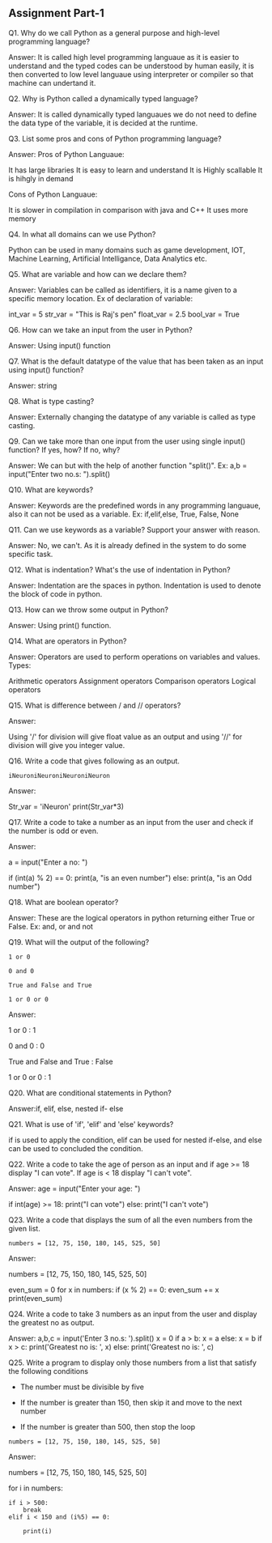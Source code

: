 ## Assignment Part-1
Q1. Why do we call Python as a general purpose and high-level programming language?

Answer: It is called high level programming languaue as it is easier to understand and the typed codes can be understood by human easily,  it is then converted to low level languaue using interpreter or compiler so that machine can undertand it.


Q2. Why is Python called a dynamically typed language?

Answer: It is called dynamically typed languaues we do not need to define the data type of the variable, it is decided at the runtime.


Q3. List some pros and cons of Python programming language?

Answer:
Pros of Python Languaue:

It has large libraries
It is easy to learn and understand
It is Highly scallable
It is hihgly in demand

Cons of Python Languaue:

It is slower in compilation in comparison with java and C++
It uses more memory


Q4. In what all domains can we use Python?

Python can be used in many domains such as game development, IOT, Machine Learning, Artificial Intelligance, Data Analytics etc.


Q5. What are variable and how can we declare them?

Answer: Variables can be called as identifiers, it is a name given to a specific memory location.
Ex of declaration of variable:

int_var = 5
str_var = "This is Raj's pen"
float_var = 2.5
bool_var = True


Q6. How can we take an input from the user in Python?

Answer: Using input() function


Q7. What is the default datatype of the value that has been taken as an input using input() function?

Answer:  string

Q8. What is type casting?

Answer: Externally changing the datatype of any variable is called as type casting.


Q9. Can we take more than one input from the user using single input() function? If yes, how? If no, why?

Answer: We can but with the help of another function "split()".
Ex:	a,b = input("Enter two no.s: ").split()

Q10. What are keywords?

Answer: Keywords are the predefined words in any programming languaue, also it can not be used as a variable.
Ex: if,elif,else, True, False, None

Q11. Can we use keywords as a variable? Support your answer with reason.

Answer: No, we can't. As it is already defined in the system to do some specific task.

Q12. What is indentation? What's the use of indentation in Python?

Answer: Indentation are the spaces in python. Indentation is used to denote the block of code in python.

Q13. How can we throw some output in Python?

Answer: Using print() function.

Q14. What are operators in Python?

Answer:
Operators are used to perform operations on variables and values.
Types:

Arithmetic operators
Assignment operators
Comparison operators
Logical operators

Q15. What is difference between / and // operators?

Answer:

Using '/' for division will give float value as an output and using '//' for division will give you integer value.

Q16. Write a code that gives following as an output.
```
iNeuroniNeuroniNeuroniNeuron
```

Answer: 

Str_var = 'iNeuron'
print(Str_var*3)

Q17. Write a code to take a number as an input from the user and check if the number is odd or even.

Answer:

a = input("Enter a no: ")

if (int(a) % 2) == 0:
    print(a, "is an even number")
else:
    print(a, "is an Odd number")


Q18. What are boolean operator?

Answer: These are the logical operators in python returning either True or False. Ex: and, or and not

Q19. What will the output of the following?
```
1 or 0

0 and 0

True and False and True

1 or 0 or 0
```

Answer:

1 or 0 : 1

0 and 0 : 0

True and False and True : False

1 or 0 or 0 : 1

Q20. What are conditional statements in Python?

Answer:if, elif, else, nested if- else

Q21. What is use of 'if', 'elif' and 'else' keywords?

if is used to apply the condition, elif can be used for nested if-else, and else can be used to concluded the condition.

Q22. Write a code to take the age of person as an input and if age >= 18 display "I can vote". If age is < 18 display "I can't vote".

Answer:
age = input("Enter your age: ")

if int(age) >= 18:
    print("I can vote")
else:
    print("I can't vote")

Q23. Write a code that displays the sum of all the even numbers from the given list.
```
numbers = [12, 75, 150, 180, 145, 525, 50]
```
Answer:

numbers = [12, 75, 150, 180, 145, 525, 50]

even_sum = 0
for x in numbers:
    if (x % 2) == 0:
        even_sum += x
print(even_sum)

Q24. Write a code to take 3 numbers as an input from the user and display the greatest no as output.

Answer:
a,b,c = input('Enter 3 no.s: ').split()
x = 0
if a > b:
    x = a
else:
    x = b
if x > c:
    print('Greatest no is: ', x)
else:
    print('Greatest no is: ', c)

Q25. Write a program to display only those numbers from a list that satisfy the following conditions

- The number must be divisible by five

- If the number is greater than 150, then skip it and move to the next number

- If the number is greater than 500, then stop the loop
```
numbers = [12, 75, 150, 180, 145, 525, 50]
```

Answer:

numbers = [12, 75, 150, 180, 145, 525, 50]

for i in numbers:

    if i > 500:
        break
    elif i < 150 and (i%5) == 0:

        print(i)